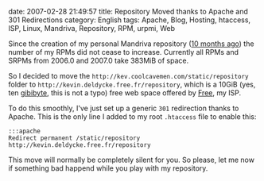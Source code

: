 date: 2007-02-28 21:49:57
title: Repository Moved thanks to Apache and 301 Redirections
category: English
tags: Apache, Blog, Hosting, htaccess, ISP, Linux, Mandriva, Repository, RPM, urpmi, Web

Since the creation of my personal Mandriva repository ([10 months ago](http://kevin.deldycke.com/2006/04/new-repository-for-mandriva-2006/)) the number of my RPMs did not cease to increase. Currently all RPMs and SRPMs from 2006.0 and 2007.0 take 383MiB of space.

So I decided to move the `http://kev.coolcavemen.com/static/repository` folder to `http://kevin.deldycke.free.fr/repository`, which is a 10GiB (yes, ten [gibibyte](http://en.wikipedia.org/wiki/Gibibyte), this is not a typo) free web space offered by [Free](http://free.fr), my ISP.

To do this smoothly, I've just set up a generic `301` redirection thanks to Apache. This is the only line I added to my root `.htaccess` file to enable this:

    :::apache
    Redirect permanent /static/repository http://kevin.deldycke.free.fr/repository

This move will normally be completely silent for you. So please, let me now if something bad happend while you play with my repository.
